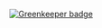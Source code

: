 

[![Greenkeeper badge](https://badges.greenkeeper.io/reaktivo/ccdradio.svg)](https://greenkeeper.io/)